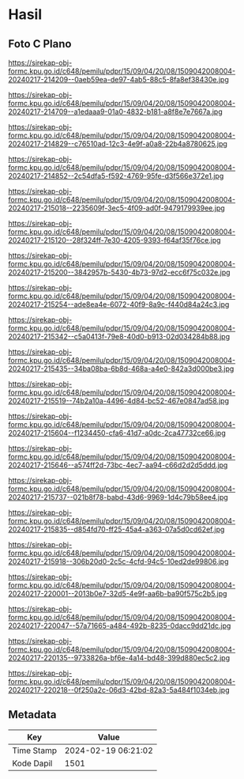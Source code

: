# Hasil

## Foto C Plano

https://sirekap-obj-formc.kpu.go.id/c648/pemilu/pdpr/15/09/04/20/08/1509042008004-20240217-214209--0aeb59ea-de97-4ab5-88c5-8fa8ef38430e.jpg

https://sirekap-obj-formc.kpu.go.id/c648/pemilu/pdpr/15/09/04/20/08/1509042008004-20240217-214709--a1edaaa9-01a0-4832-b181-a8f8e7e7667a.jpg

https://sirekap-obj-formc.kpu.go.id/c648/pemilu/pdpr/15/09/04/20/08/1509042008004-20240217-214829--c76510ad-12c3-4e9f-a0a8-22b4a8780625.jpg

https://sirekap-obj-formc.kpu.go.id/c648/pemilu/pdpr/15/09/04/20/08/1509042008004-20240217-214852--2c54dfa5-f592-4769-95fe-d3f566e372e1.jpg

https://sirekap-obj-formc.kpu.go.id/c648/pemilu/pdpr/15/09/04/20/08/1509042008004-20240217-215018--2235609f-3ec5-4f09-ad0f-9479179939ee.jpg

https://sirekap-obj-formc.kpu.go.id/c648/pemilu/pdpr/15/09/04/20/08/1509042008004-20240217-215120--28f324ff-7e30-4205-9393-f64af35f76ce.jpg

https://sirekap-obj-formc.kpu.go.id/c648/pemilu/pdpr/15/09/04/20/08/1509042008004-20240217-215200--3842957b-5430-4b73-97d2-ecc6f75c032e.jpg

https://sirekap-obj-formc.kpu.go.id/c648/pemilu/pdpr/15/09/04/20/08/1509042008004-20240217-215254--ade8ea4e-6072-40f9-8a9c-f440d84a24c3.jpg

https://sirekap-obj-formc.kpu.go.id/c648/pemilu/pdpr/15/09/04/20/08/1509042008004-20240217-215342--c5a0413f-79e8-40d0-b913-02d034284b88.jpg

https://sirekap-obj-formc.kpu.go.id/c648/pemilu/pdpr/15/09/04/20/08/1509042008004-20240217-215435--34ba08ba-6b8d-468a-a4e0-842a3d000be3.jpg

https://sirekap-obj-formc.kpu.go.id/c648/pemilu/pdpr/15/09/04/20/08/1509042008004-20240217-215519--74b2a10a-4496-4d84-bc52-467e0847ad58.jpg

https://sirekap-obj-formc.kpu.go.id/c648/pemilu/pdpr/15/09/04/20/08/1509042008004-20240217-215604--f1234450-cfa6-41d7-a0dc-2ca47732ce66.jpg

https://sirekap-obj-formc.kpu.go.id/c648/pemilu/pdpr/15/09/04/20/08/1509042008004-20240217-215646--a574ff2d-73bc-4ec7-aa94-c66d2d2d5ddd.jpg

https://sirekap-obj-formc.kpu.go.id/c648/pemilu/pdpr/15/09/04/20/08/1509042008004-20240217-215737--021b8f78-babd-43d6-9969-1d4c79b58ee4.jpg

https://sirekap-obj-formc.kpu.go.id/c648/pemilu/pdpr/15/09/04/20/08/1509042008004-20240217-215835--d854fd70-ff25-45a4-a363-07a5d0cd62ef.jpg

https://sirekap-obj-formc.kpu.go.id/c648/pemilu/pdpr/15/09/04/20/08/1509042008004-20240217-215918--306b20d0-2c5c-4cfd-94c5-10ed2de99806.jpg

https://sirekap-obj-formc.kpu.go.id/c648/pemilu/pdpr/15/09/04/20/08/1509042008004-20240217-220001--2013b0e7-32d5-4e9f-aa6b-ba90f575c2b5.jpg

https://sirekap-obj-formc.kpu.go.id/c648/pemilu/pdpr/15/09/04/20/08/1509042008004-20240217-220047--57a71665-a484-492b-8235-0dacc9dd21dc.jpg

https://sirekap-obj-formc.kpu.go.id/c648/pemilu/pdpr/15/09/04/20/08/1509042008004-20240217-220135--9733826a-bf6e-4a14-bd48-399d880ec5c2.jpg

https://sirekap-obj-formc.kpu.go.id/c648/pemilu/pdpr/15/09/04/20/08/1509042008004-20240217-220218--0f250a2c-06d3-42bd-82a3-5a484f1034eb.jpg


## Metadata

| Key        | Value               |
| ---------- | ------------------- |
| Time Stamp | 2024-02-19 06:21:02 |
| Kode Dapil | 1501                |




